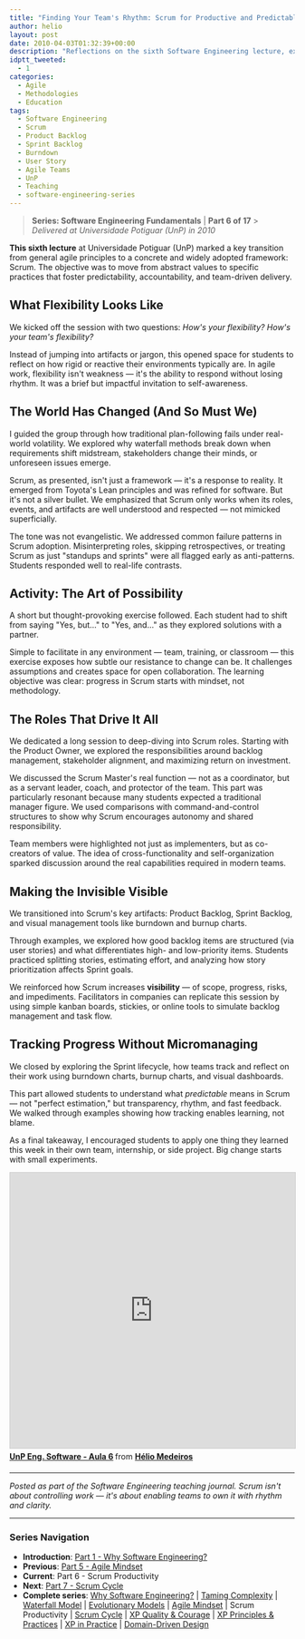 ```yaml
---
title: "Finding Your Team's Rhythm: Scrum for Productive and Predictable Delivery"
author: helio
layout: post
date: 2010-04-03T01:32:39+00:00
description: "Reflections on the sixth Software Engineering lecture, exploring Scrum as a framework for productive teams, sustainable rhythm, and value delivery."
idptt_tweeted:
  - 1
categories:
  - Agile
  - Methodologies
  - Education
tags:
  - Software Engineering
  - Scrum
  - Product Backlog
  - Sprint Backlog
  - Burndown
  - User Story
  - Agile Teams
  - UnP
  - Teaching
  - software-engineering-series
---
```


> **Series: Software Engineering Fundamentals** | **Part 6 of 17** > _Delivered at Universidade Potiguar (UnP) in 2010_

**This sixth lecture** at Universidade Potiguar (UnP) marked a key transition from general agile principles to a concrete and widely adopted framework: Scrum. The objective was to move from abstract values to specific practices that foster predictability, accountability, and team-driven delivery.

## What Flexibility Looks Like

We kicked off the session with two questions: _How's your flexibility? How's your team's flexibility?_

Instead of jumping into artifacts or jargon, this opened space for students to reflect on how rigid or reactive their environments typically are. In agile work, flexibility isn't weakness — it's the ability to respond without losing rhythm. It was a brief but impactful invitation to self-awareness.

## The World Has Changed (And So Must We)

I guided the group through how traditional plan-following fails under real-world volatility. We explored why waterfall methods break down when requirements shift midstream, stakeholders change their minds, or unforeseen issues emerge.

Scrum, as presented, isn't just a framework — it's a response to reality. It emerged from Toyota's Lean principles and was refined for software. But it's not a silver bullet. We emphasized that Scrum only works when its roles, events, and artifacts are well understood and respected — not mimicked superficially.

The tone was not evangelistic. We addressed common failure patterns in Scrum adoption. Misinterpreting roles, skipping retrospectives, or treating Scrum as just "standups and sprints" were all flagged early as anti-patterns. Students responded well to real-life contrasts.

## Activity: The Art of Possibility

A short but thought-provoking exercise followed. Each student had to shift from saying "Yes, but…" to "Yes, and…" as they explored solutions with a partner.

Simple to facilitate in any environment — team, training, or classroom — this exercise exposes how subtle our resistance to change can be. It challenges assumptions and creates space for open collaboration. The learning objective was clear: progress in Scrum starts with mindset, not methodology.

## The Roles That Drive It All

We dedicated a long session to deep-diving into Scrum roles. Starting with the Product Owner, we explored the responsibilities around backlog management, stakeholder alignment, and maximizing return on investment.

We discussed the Scrum Master's real function — not as a coordinator, but as a servant leader, coach, and protector of the team. This part was particularly resonant because many students expected a traditional manager figure. We used comparisons with command-and-control structures to show why Scrum encourages autonomy and shared responsibility.

Team members were highlighted not just as implementers, but as co-creators of value. The idea of cross-functionality and self-organization sparked discussion around the real capabilities required in modern teams.

## Making the Invisible Visible

We transitioned into Scrum's key artifacts: Product Backlog, Sprint Backlog, and visual management tools like burndown and burnup charts.

Through examples, we explored how good backlog items are structured (via user stories) and what differentiates high- and low-priority items. Students practiced splitting stories, estimating effort, and analyzing how story prioritization affects Sprint goals.

We reinforced how Scrum increases **visibility** — of scope, progress, risks, and impediments. Facilitators in companies can replicate this session by using simple kanban boards, stickies, or online tools to simulate backlog management and task flow.

## Tracking Progress Without Micromanaging

We closed by exploring the Sprint lifecycle, how teams track and reflect on their work using burndown charts, burnup charts, and visual dashboards.

This part allowed students to understand what _predictable_ means in Scrum — not "perfect estimation," but transparency, rhythm, and fast feedback. We walked through examples showing how tracking enables learning, not blame.

As a final takeaway, I encouraged students to apply one thing they learned this week in their own team, internship, or side project. Big change starts with small experiments.

<div style="margin-bottom: 20px;">
<iframe src="https://www.slideshare.net/slideshow/embed_code/key/NNNkG5ACgalBio?startSlide=1" width="597" height="486" frameborder="0" marginwidth="0" marginheight="0" scrolling="no" style="border:1px solid #CCC; border-width:1px; margin-bottom:5px;max-width: 100%;" allowfullscreen></iframe> <div style="margin-bottom:5px"><strong> <a href="https://pt.slideshare.net/slideshow/unp-eng-software-aula-6/3451696" title="UnP Eng. Software - Aula 6" target="_blank">UnP Eng. Software - Aula 6</a> </strong> from <strong> <a href="https://www.slideshare.net/heliomedeiros" target="_blank">Hélio Medeiros</a> </strong></div>
</div>

---

_Posted as part of the Software Engineering teaching journal. Scrum isn't about controlling work — it's about enabling teams to own it with rhythm and clarity._

---

### **Series Navigation**

- **Introduction**: [Part 1 - Why Software Engineering?](../2010-02-24-software-engineering-purpose/)
- **Previous**: [Part 5 - Agile Mindset](../2010-03-26-agile-mindset/)
- **Current**: Part 6 - Scrum Productivity
- **Next**: [Part 7 - Scrum Cycle](../2010-04-11-scrum-cycle/)
- **Complete series**: [Why Software Engineering?](../2010-02-24-software-engineering-purpose/) | [Taming Complexity](../2010-03-02-complexity-process/) | [Waterfall Model](../2010-03-10-waterfall-model/) | [Evolutionary Models](../2010-03-18-evolutionary-models/) | [Agile Mindset](../2010-03-26-agile-mindset/) | Scrum Productivity | [Scrum Cycle](../2010-04-11-scrum-cycle/) | [XP Quality & Courage](../2010-04-19-xp-quality-courage/) | [XP Principles & Practices](../2010-05-01-xp-principles-practices/) | [XP in Practice](../2010-05-08-applying-xp-strategies/) | [Domain-Driven Design](../2010-05-15-domain-driven-design/)
